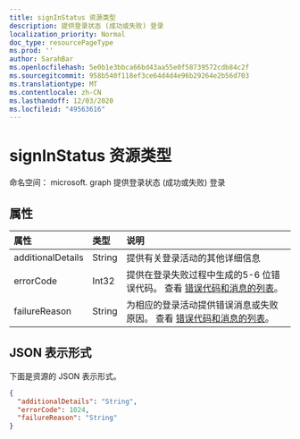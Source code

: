 ```yaml
---
title: signInStatus 资源类型
description: 提供登录状态 (成功或失败) 登录
localization_priority: Normal
doc_type: resourcePageType
ms.prod: ''
author: SarahBar
ms.openlocfilehash: 5e0b1e3bbca66bd43aa55e0f58739572cdb84c2f
ms.sourcegitcommit: 958b540f118ef3ce64d4d4e96b29264e2b56d703
ms.translationtype: MT
ms.contentlocale: zh-CN
ms.lasthandoff: 12/03/2020
ms.locfileid: "49563616"
---
```

# <a name="signinstatus-resource-type"></a>signInStatus 资源类型

命名空间： microsoft. graph 提供登录状态 (成功或失败) 登录



## <a name="properties"></a>属性
| 属性     | 类型   |说明|
|:---------------|:--------|:----------|
|additionalDetails|String|提供有关登录活动的其他详细信息|
|errorCode|Int32|提供在登录失败过程中生成的5-6 位错误代码。 查看 [错误代码和消息的列表](/azure/active-directory/active-directory-reporting-activity-sign-ins-errors)。|
|failureReason|String|为相应的登录活动提供错误消息或失败原因。 查看 [错误代码和消息的列表](/azure/active-directory/active-directory-reporting-activity-sign-ins-errors)。|

## <a name="json-representation"></a>JSON 表示形式

下面是资源的 JSON 表示形式。

<!-- {
  "blockType": "resource",
  "optionalProperties": [

  ],
  "@odata.type": "microsoft.graph.signInStatus"
}-->

```json
{
  "additionalDetails": "String",
  "errorCode": 1024,
  "failureReason": "String"
}

```

<!-- uuid: 8fcb5dbc-d5aa-4681-8e31-b001d5168d79
2015-10-25 14:57:30 UTC -->
<!-- {
  "type": "#page.annotation",
  "description": "signInStatus resource",
  "keywords": "",
  "section": "documentation",
  "tocPath": ""
}-->


